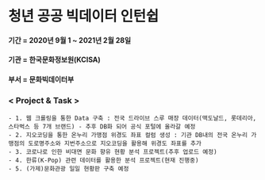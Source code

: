 # 청년 공공 빅데이터 인턴쉽

#### 기간 = 2020년 9월 1 ~ 2021년 2월 28일
#### 기관 = 한국문화정보원(KCISA)
#### 부서 = 문화빅데이터부<br>

### < Project & Task >
    - 1. 웹 크롤링을 통한 Data 구축 : 전국 드라이브 스루 매장 데이터(맥도날드, 롯데리아, 스타벅스 등 7개 브랜드) - 추후 DB화 되어 공식 포털에 올라갈 예정
    - 2. 지오코딩을 통한 온누리 가맹점 위경도 좌표 컬럼 생성 : 기관 DB내의 전국 온누리 가맹점의 도로명주소와 지번주소으로 지오코딩을 활용해 위경도 좌표를 추가
    - 3. 코로나로 인한 비대면 문화 향유 현황 분석 프로젝트(추후 업로드 예정)
    - 4. 한류(K-Pop) 관련 데이터를 활용한 분석 프로젝트(현재 진행중)
    - 5. (가제)문화관광 일일 현황판 구축 예정
